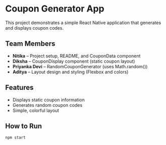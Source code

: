#  Coupon Generator App

This project demonstrates a simple React Native application that generates and displays coupon codes.

## Team Members

- **Nitika** – Project setup, README, and CouponData component  
- **Diksha** – CouponDisplay component (static coupon layout)  
- **Priyanka Devi** – RandomCouponGenerator (uses Math.random())  
- **Aditya** – Layout design and styling (Flexbox and colors)

## Features

- Displays static coupon information  
- Generates random coupon codes  
- Simple, colorful layout  

## How to Run

```bash
npm start
